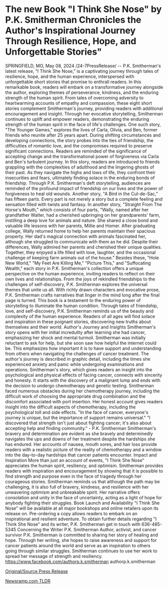 # The new Book "I Think She Nose" by P.K. Smitherman Chronicles the Author's Inspirational Journey Through Resilience, Hope, and Unforgettable Stories"

SPRINGFIELD, MO, May 08, 2024 /24-7PressRelease/ -- P.K. Smitherman's latest release, "I Think She Nose," is a captivating journey through tales of resilience, hope, and the human experience, interspersed with unforgettable short stories that promise to enthrall readers. In this remarkable book, readers will embark on a transformative journey alongside the author, exploring themes of perseverance, kindness, and the enduring strength of the human spirit. From tales of overcoming adversity to heartwarming accounts of empathy and compassion, these eight short stories complement Smitherman's journey, providing readers with additional encouragement and insight. Through her evocative storytelling, Smitherman continues to uplift and empower readers, demonstrating the enduring strength of the human spirit in the face of life's challenges.  One such story, "The Younger Games," explores the lives of Carla, Olivia, and Ben, former friends who reunite after 25 years apart. During shifting circumstances and developing connections, the story probes into the ties of friendship, the difficulties of romantic love, and the compromises required to preserve significant connections. Readers are reminded of the significance of accepting change and the transformational power of forgiveness via Carla and Ben's turbulent journey.  In this story, readers are introduced to friends grappling with the complexities of adulthood and the lingering ghosts of their past. As they navigate the highs and lows of life, they confront their insecurities and fears, ultimately finding solace in the enduring bonds of friendship. Through P.K. Smitherman's deft storytelling, audiences are reminded of the profound impact of friendship on our lives and the power of forgiveness to heal old wounds.  Another story, "A Bird in the Cul-de-Sac," has fifteen parts. Every part is not merely a story but a complete feeling and sensation filled with twists and fantasy.  In another story, "Straight From The Horse's Mouth," which consists of four parts, "Wally, named after her grandfather Walter, had a cherished upbringing on her grandparents' farm, instilling a deep love for animals and nature. She shared a close bond and valuable life lessons with her parents, Millie and Homer. After graduating college, Wally returned home to help her parents maintain their spacious property. Her dad's magical connection with animals fascinated her, although she struggled to communicate with them as he did. Despite their differences, Wally admired her parents and cherished their unique qualities. Together, they enjoyed a life filled with love, laughter, and the occasional challenge of keeping farm animals out of the house."  Besides these, "Hole New World," "My Feet Are Killing Me," "Picture This," and "Suffocating Wealth," each story in P.K. Smitherman's collection offers a unique perspective on the human experience, inviting readers to reflect on their own lives and relationships. From the joys of rekindled friendships to the challenges of self-discovery, P.K. Smitherman explores the universal themes that unite us all. With richly drawn characters and evocative prose, P.K. Smitherman crafts narratives that linger in the mind long after the final page is turned.  This book is a testament to the enduring power of storytelling to illuminate the human condition. Through tales of friendship, love, and self-discovery, P.K. Smitherman reminds us of the beauty and complexity of the human experience. Readers of all ages will find solace and inspiration in these poignant stories, discovering new truths about themselves and their world.  Author's Journey and Insights Smitherman's story opens with her initial incredulity after learning she had cancer, emphasizing her shock and mental turmoil. Smitherman was initially reluctant to ask for help, but she soon saw how helpful the internet could be. This emphasizes how important it is to have support and understanding from others when navigating the challenges of cancer treatment.  The author's journey is described in graphic detail, including the times she experienced anxiety and panic while undergoing examinations and operations. Smitherman's story, which gives readers an insight into the psychological and physical effects of facing cancer, connects with sincerity and honesty. It starts with the discovery of a malignant lump and ends with the decision to undergo chemotherapy and genetic testing.  Smitherman faced numerous obstacles during her chemotherapy journey, including the difficult work of choosing the appropriate drug combination and the discomfort associated with port insertion. Her honest account gives readers insight into the difficult aspects of chemotherapy, including the psychological toll and side effects.   "In the face of cancer, everyone's journey is unique, but the importance of support remains universal." "I discovered that strength isn't just about fighting cancer; it's also about accepting help and finding community." -	P.K. Smitherman  Smitherman's bravery and determination are evident as she bravely and determinedly navigates the ups and downs of her treatment despite the hardships she has endured. Her accounts of nausea, mouth sores, and hair loss provide readers with a realistic picture of the reality of chemotherapy and a window into the day-to-day hardships that cancer patients encounter.  Impact and Inspiration More than just an account of events, "I Think She Nose" appreciates the human spirit, resiliency, and optimism. Smitherman provides readers with inspiration and encouragement by showing that it is possible to find strength and purpose even in the face of tragedy through her courageous stories. Smitherman reminds us that although the path may be challenging, it is also full of bravery, kindness, and resilience with her unwavering optimism and unbreakable spirit. Her narrative offers consolation and unity in the face of uncertainty, acting as a light of hope for anybody fighting their struggles.  Book Launch and Availability "I Think She Nose" will be available at all major bookshops and online retailers upon its release on. Pre-ordering a copy allows readers to embark on an inspirational and resilient adventure.   To obtain further details regarding "I Think She Nose" and its writer, P.K. Smitherman get in touch with 636-485-5345  Concerning the Writer  P.K. Smitherman Author, activist, and cancer survivor P.K. Smitherman is committed to sharing her story of healing and hope. Through her writing, she hopes to raise awareness and support for cancer patients around the world and serve as an inspiration to others going through similar struggles. Smitherman continues to use her work to spread her message of strength and resiliency.  https://www.facebook.com/authorp.k.smitherman authorp.k.smitherman 

[Original/Source Press Release](https://www.24-7pressrelease.com/press-release/510721/the-new-book-i-think-she-nose-by-pk-smitherman-chronicles-the-authors-inspirational-journey-through-resilience-hope-and-unforgettable-stories) 

[Newsramp.com TLDR](https://newsramp.com/None) 